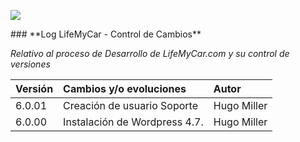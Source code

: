 <p align="left">
<img src="https://s13.postimg.org/bl787p213/Life_My_Car_Github.png">
</p>
### **Log LifeMyCar - Control de Cambios**

_Relativo al proceso de Desarrollo de LifeMyCar.com y su control de versiones_






| Versión |Cambios y/o evoluciones |Autor|
|:------------- |:---------------|:---------------|
| 6.0.01    | Creación de usuario Soporte |Hugo Miller|
| 6.0.00    | Instalación de Wordpress 4.7. |Hugo Miller|



